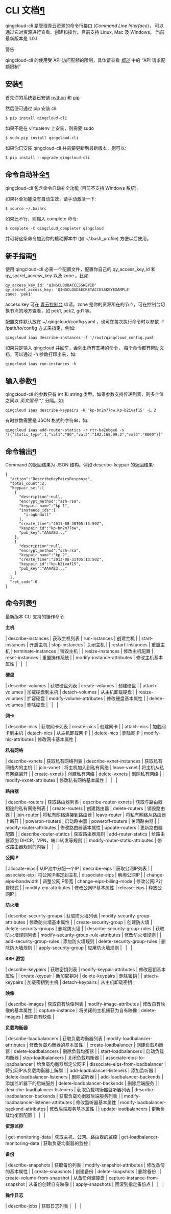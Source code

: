 ---
---

# CLI 文档[¶](#cli "永久链接至标题")

qingcloud-cli 是管理青云资源的命令行接口 (_Command Line Interface_)， 可以通过它对资源进行查看、创建和操作。目前支持 Linux, Mac 及 Windows。 当前最新版本是 1.0.1

警告

qingcloud-cli 的使用受 API 访问配额的限制，具体请查看 [_概述_](../overview.html#common-overview) 中的 “API 请求配额限制”

## 安装[¶](#id1 "永久链接至标题")

首先你的系统要已安装 [python](https://www.python.org/downloads/) 和 [pip](https://pip.pypa.io/en/latest/installing.html)

然后便可通过 pip 安装 cli:

```
$ pip install qingcloud-cli
```

如果不是在 virtualenv 上安装，则需要 sudo

```
$ sudo pip install qingcloud-cli
```

如果你已安装 qingcloud-cli 并需要更新到最新版本，则可以:

```
$ pip install --upgrade qingcloud-cli
```

## 命令自动补全[¶](#id2 "永久链接至标题")

qingcloud-cli 包含命令自动补全功能 (目前不支持 Windows 系统)。

如果补全功能没有自动生效，请手动激活一下:

```
$ source ~/.bashrc
```

如果还不行，则输入 complete 命令:

```
$ complete -C qingcloud_completer qingcloud
```

并可将这条命令加到你的启动脚本中 (如 ~/.bash_profile) 方便以后使用。

## 新手指南[¶](#id3 "永久链接至标题")

使用 qingcloud-cli 必需一个配置文件，配置你自己的 qy_access_key_id 和 qy_secret_access_key 以及 zone 。比如:

```
qy_access_key_id: 'QINGCLOUDACCESSKEYID'
qy_secret_access_key: 'QINGCLOUDSECRETACCESSKEYEXAMPLE'
zone: 'pek1'
```

access key 可在 [青云控制台](https://console.qingcloud.com/access_keys/) 申请。zone 是你的资源所在的节点，可在控制台切换节点的地方查看，如 pek1, pek2, gd1 等。

配置文件默认放在 ~/.qingcloud/config.yaml ，也可在每次执行命令时以参数 -f /path/to/config 方式来指定，例如:

```
qingcloud iaas describe-instances -f '/root/qingcloud_config.yaml'
```

如果只是输入 qingcloud 并回车，会列出所有支持的命令， 每个命令都有帮助文档，可以通过 -h 参数打印出来，如:

```
qingcloud iaas run-instances -h
```

## 输入参数[¶](#id5 "永久链接至标题")

qingcloud-cli 的参数只有 int 和 string 类型。如果参数支持传递列表，则多个值之间以 _英文逗号_ ”,” 分隔。如:

```
qingcloud iaas describe-keypairs -k 'kp-bn2n77ow,kp-b2ivaf15' -L 2
```

有时参数需要是 JSON 格式的字符串，如:

```
qingcloud iaas add-router-statics -r rtr-ba2nbge6 -s '[{"static_type":1,"val1":"80","val2":"192.168.99.2","val3":"8000"}]'
```

## 命令输出[¶](#id6 "永久链接至标题")

Command 的返回结果为 JSON 结构。例如 describe-keypair 的返回结果:

```
{
  "action":"DescribeKeyPairsResponse",
  "total_count":2,
  "keypair_set":[
    {
      "description":null,
      "encrypt_method":"ssh-rsa",
      "keypair_name":"kp 1",
      "instance_ids":[
        "i-ogbndull"
      ],
      "create_time":"2013-08-30T05:13:50Z",
      "keypair_id":"kp-bn2n77ow",
      "pub_key":"AAAAB3..."
    },
    {
      "description":null,
      "encrypt_method":"ssh-rsa",
      "keypair_name":"kp 2",
      "create_time":"2013-08-31T05:13:50Z",
      "keypair_id":"kp-b2ivaf15",
      "pub_key":"AAAAB3..."
    }
  ],
  "ret_code":0
}
```

## 命令列表[¶](#id7 "永久链接至标题")

最新版本 CLI 支持的操作命令

**主机**

| describe-instances | 获取主机列表 | run-instances | 创建主机 |
| start-instances | 开启主机 | stop-instances | 关闭主机 |
| restart-instances | 重启主机 | terminate-instances | 销毁主机 |
| resize-instances | 修改主机配置 | reset-instances | 重置操作系统 |
| modify-instance-attributes | 修改主机基本属性 |   |   |

**硬盘**

| describe-volumes | 获取硬盘列表 | create-volumes | 创建硬盘 |
| attach-volumes | 加载硬盘到主机 | detach-volumes | 从主机卸载硬盘 |
| resize-volumes | 扩容硬盘 | modify-volume-attributes | 修改硬盘基本属性 |
| delete-volumes | 删除硬盘 |   |   |

**网卡**

| describe-nics | 获取网卡列表 | create-nics | 创建网卡 |
| attach-nics | 加载网卡到主机 | detach-nics | 从主机卸载网卡 |
| delete-nics | 删除网卡 | modify-nic-attributes | 修改网卡基本属性 |

**私有网络**

| describe-vxnets | 获取私有网络列表 | describe-vxnet-instances | 获取私有网络内的主机 |
| join-vxnet | 将主机加入到私有网络 | leave-vxnet | 将主机从私有网络离开 |
| create-vxnets | 创建私有网络 | delete-vxnets | 删除私有网络 |
| modify-vxnet-attributes | 修改私有网络基本属性 |   |   |

**路由器**

| describe-routers | 获取路由器列表 | describe-router-vxnets | 获取与路由器相连的私有网络列表 |
| create-routers | 创建路由器 | delete-routers | 销毁路由器 |
| join-router | 将私有网络连接到路由器 | leave-router | 将私有网络从路由器上断开 |
| poweron-routers | 启动路由器 | poweroff-routers | 关闭路由器 |
| modify-router-attributes | 修改路由器基本属性 | update-routers | 更新路由器配置 |
| describe-router-statics | 获取路由器规则 | add-router-statics | 给路由器添加 DHCP，VPN，端口转发等规则 |
| modify-router-static-attributes | 修改路由器规则的内容 |   |   |

**公网IP**

| allocate-eips | 从IP池中分配一个IP | describe-eips | 获取公网IP列表 |
| associate-eip | 将公网IP绑定到主机 | dissociate-eips | 解绑公网IP |
| change-eips-bandwidth | 调整公网IP带宽 | change-eips-billing-mode | 修改公网IP计费模式 |
| modify-eip-attributes | 修改公网IP基本属性 | release-eips | 释放公网IP |

**防火墙**

| describe-security-groups | 获取防火墙列表 | modify-security-group-attributes | 修改防火墙基本属性 |
| create-security-group | 创建防火墙 | delete-security-groups | 删除防火墙 |
| describe-security-group-rules | 获取防火墙规则列表 | modify-security-group-rule-attributes | 修改防火墙规则 |
| add-security-group-rules | 添加防火墙规则 | delete-security-group-rules | 删除防火墙规则 |
| apply-security-group | 应用防火墙规则 |   |   |

**SSH 密钥**

| describe-keypairs | 获取密钥列表 | modify-keypair-attributes | 修改密钥基本属性 |
| create-keypair | 新加密钥对 | delete-keypairs | 删除密钥 |
| attach-keypairs | 加载密钥到主机 | detach-keypairs | 从主机卸载密钥 |

**映像**

| describe-images | 获取自有映像列表 | modify-image-attributes | 修改自有映像的基本属性 |
| capture-instance | 将关闭的主机捕获为自有映像 | delete-images | 删除自有映像 |

**负载均衡器**

| describe-loadbalancers | 获取负载均衡器列表 | modify-loadbalancer-attributes | 修改负载均衡器的基本属性 |
| create-loadbalancer | 创建负载均衡器 | delete-loadbalancers | 删除负载均衡器 |
| start-loadbalancers | 启动负载均衡器 | stop-loadbalancers | 关闭负载均衡器 |
| associate-eips-to-loadbalancer | 给负载均衡器绑定公网IP | dissociate-eips-from-loadbalancer | 将公网IP从负载均衡器上解绑 |
| add-loadbalancer-listeners | 添加监听器 | delete-loadbalancer-listeners | 删除监听器 |
| add-loadbalancer-backends | 添加监听器下的后端服务 | delete-loadbalancer-backends | 删除后端服务 |
| describe-loadbalancer-listeners | 获取负载均衡器监听器列表 | describe-loadbalancer-backends | 获取负载均衡器后端服务列表 |
| modify-loadbalancer-listener-attributes | 修改监听器基本属性 | modify-loadbalancer-backend-attributes | 修改后端服务基本属性 |
| update-loadbalancers | 更新负载均衡器配置 |   |   |

**资源监控**

| get-monitoring-data | 获取主机、公网、路由器的监控 | get-loadbalancer-monitoring-data | 获取负载均衡器的监控 |

**备份**

| describe-snapshots | 获取备份列表 | modify-snapshot-attributes | 修改备份的基本属性 |
| create-snapshots | 创建备份 | delete-snapshots | 删除备份 |
| create-volume-from-snapshot | 从备份创建硬盘 | capture-instance-from-snapshot | 从备份创建自有映像 |
| apply-snapshots | 回滚到指定备份点 |   |   |

**操作日志**

| describe-jobs | 获取日志列表 |   |   |
